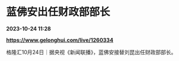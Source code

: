 # 蓝佛安出任财政部部长

**2023-10-24 11:28**

**https://www.gelonghui.com/live/1260334**

格隆汇10月24日｜据央视《新闻联播》，蓝佛安接替刘昆出任财政部部长。